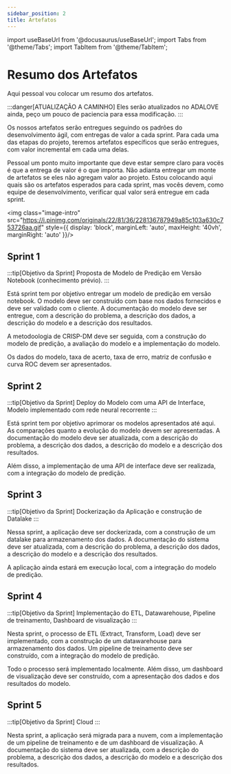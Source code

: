 ```yaml
---
sidebar_position: 2
title: Artefatos
---
```


import useBaseUrl from '@docusaurus/useBaseUrl';
import Tabs from '@theme/Tabs';
import TabItem from '@theme/TabItem';

# Resumo dos Artefatos

Aqui pessoal vou colocar um resumo dos artefatos. 

:::danger[ATUALIZAÇÃO A CAMINHO]
Eles serão atualizados no ADALOVE ainda, peço um pouco de paciencia para essa modificação.
:::

Os nossos artefatos serão entregues seguindo os padrões do desenvolvimento ágil, com entregas de valor a cada sprint. Para cada uma das etapas do projeto, teremos artefatos específicos que serão entregues, com valor incremental em cada uma delas.

Pessoal um ponto muito importante que deve estar sempre claro para vocës é que a entrega de valor é o que importa. Não adianta entregar um monte de artefatos se eles não agregam valor ao projeto. Estou colocando aqui quais são os artefatos esperados para cada sprint, mas vocês devem, como equipe de desenvolvimento, verificar qual valor será entregue em cada sprint.

<img class="image-intro" src="https://i.pinimg.com/originals/22/81/36/228136787949a85c103a630c753726aa.gif" style={{ display: 'block', marginLeft: 'auto', maxHeight: '40vh', marginRight: 'auto' }}/>

## Sprint 1

:::tip[Objetivo da Sprint]
 Proposta de Modelo de Predição em Versão Notebook (conhecimento prévio).
:::

Está sprint tem por objetivo entregar um modelo de predição em versão notebook. O modelo deve ser construído com base nos dados fornecidos e deve ser validado com o cliente. A documentação do modelo deve ser entregue, com a descrição do problema, a descrição dos dados, a descrição do modelo e a descrição dos resultados. 

A metodoologia de CRISP-DM deve ser seguida, com a construção do modelo de predição, a avaliação do modelo e a implementação do modelo.

Os dados do modelo, taxa de acerto, taxa de erro, matriz de confusão e curva ROC devem ser apresentados.

## Sprint 2

:::tip[Objetivo da Sprint]
Deploy do Modelo com uma API de Interface, Modelo implementado com rede neural recorrente
:::

Está sprint tem por objetivo aprimorar os modelos apresentados até aqui. As comparações quanto a evolução do modelo devem ser apresentadas. A documentação do modelo deve ser atualizada, com a descrição do problema, a descrição dos dados, a descrição do modelo e a descrição dos resultados.

Além disso, a implementação de uma API de interface deve ser realizada, com a integração do modelo de predição. 

## Sprint 3

:::tip[Objetivo da Sprint]
Dockerização da Aplicação e construção de Datalake
:::

Nessa sprint, a aplicação deve ser dockerizada, com a construção de um datalake para armazenamento dos dados. A documentação do sistema deve ser atualizada, com a descrição do problema, a descrição dos dados, a descrição do modelo e a descrição dos resultados.

A aplicação ainda estará em execução local, com a integração do modelo de predição.

## Sprint 4

:::tip[Objetivo da Sprint]
Implementação do ETL, Datawarehouse, Pipeline de treinamento, Dashboard de visualização
:::

Nesta sprint, o processo de ETL (Extract, Transform, Load) deve ser implementado, com a construção de um datawarehouse para armazenamento dos dados. Um pipeline de treinamento deve ser construído, com a integração do modelo de predição.

Todo o processo será implementado localmente. Além disso, um dashboard de visualização deve ser construído, com a apresentação dos dados e dos resultados do modelo.

## Sprint 5

:::tip[Objetivo da Sprint]
Cloud
:::

Nesta sprint, a aplicação será migrada para a nuvem, com a implementação de um pipeline de treinamento e de um dashboard de visualização. A documentação do sistema deve ser atualizada, com a descrição do problema, a descrição dos dados, a descrição do modelo e a descrição dos resultados.